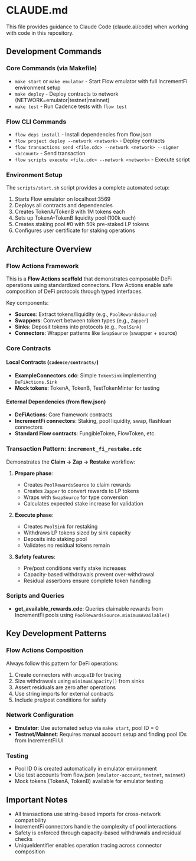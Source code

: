 # CLAUDE.md

This file provides guidance to Claude Code (claude.ai/code) when working with code in this repository.

## Development Commands

### Core Commands (via Makefile)
- `make start` or `make emulator` - Start Flow emulator with full IncrementFi environment setup
- `make deploy` - Deploy contracts to network (NETWORK=emulator|testnet|mainnet)
- `make test` - Run Cadence tests with `flow test`

### Flow CLI Commands
- `flow deps install` - Install dependencies from flow.json
- `flow project deploy --network <network>` - Deploy contracts
- `flow transactions send <file.cdc> --network <network> --signer <account>` - Send transaction
- `flow scripts execute <file.cdc> --network <network>` - Execute script

### Environment Setup
The `scripts/start.sh` script provides a complete automated setup:
1. Starts Flow emulator on localhost:3569
2. Deploys all contracts and dependencies
3. Creates TokenA/TokenB with 1M tokens each
4. Sets up TokenA-TokenB liquidity pool (100k each)
5. Creates staking pool #0 with 50k pre-staked LP tokens
6. Configures user certificate for staking operations

## Architecture Overview

### Flow Actions Framework
This is a **Flow Actions scaffold** that demonstrates composable DeFi operations using standardized connectors. Flow Actions enable safe composition of DeFi protocols through typed interfaces.

Key components:
- **Sources**: Extract tokens/liquidity (e.g., `PoolRewardsSource`)
- **Swappers**: Convert between token types (e.g., `Zapper`)
- **Sinks**: Deposit tokens into protocols (e.g., `PoolSink`)
- **Connectors**: Wrapper patterns like `SwapSource` (swapper + source)

### Core Contracts

#### Local Contracts (`cadence/contracts/`)
- **ExampleConnectors.cdc**: Simple `TokenSink` implementing `DeFiActions.Sink`
- **Mock tokens**: TokenA, TokenB, TestTokenMinter for testing

#### External Dependencies (from flow.json)
- **DeFiActions**: Core framework contracts
- **IncrementFi connectors**: Staking, pool liquidity, swap, flashloan connectors
- **Standard Flow contracts**: FungibleToken, FlowToken, etc.

### Transaction Pattern: `increment_fi_restake.cdc`
Demonstrates the **Claim → Zap → Restake** workflow:

1. **Prepare phase**:
   - Creates `PoolRewardsSource` to claim rewards
   - Creates `Zapper` to convert rewards to LP tokens
   - Wraps with `SwapSource` for type conversion
   - Calculates expected stake increase for validation

2. **Execute phase**:
   - Creates `PoolSink` for restaking
   - Withdraws LP tokens sized by sink capacity
   - Deposits into staking pool
   - Validates no residual tokens remain

3. **Safety features**:
   - Pre/post conditions verify stake increases
   - Capacity-based withdrawals prevent over-withdrawal
   - Residual assertions ensure complete token handling

### Scripts and Queries
- **get_available_rewards.cdc**: Queries claimable rewards from IncrementFi pools using `PoolRewardsSource.minimumAvailable()`

## Key Development Patterns

### Flow Actions Composition
Always follow this pattern for DeFi operations:
1. Create connectors with `uniqueID` for tracing
2. Size withdrawals using `minimumCapacity()` from sinks
3. Assert residuals are zero after operations
4. Use string imports for external contracts
5. Include pre/post conditions for safety

### Network Configuration
- **Emulator**: Use automated setup via `make start`, pool ID = 0
- **Testnet/Mainnet**: Requires manual account setup and finding pool IDs from IncrementFi UI

### Testing
- Pool ID 0 is created automatically in emulator environment
- Use test accounts from flow.json (`emulator-account`, `testnet`, `mainnet`)
- Mock tokens (TokenA, TokenB) available for emulator testing

## Important Notes

- All transactions use string-based imports for cross-network compatibility
- IncrementFi connectors handle the complexity of pool interactions
- Safety is enforced through capacity-based withdrawals and residual checks
- UniqueIdentifier enables operation tracing across connector composition